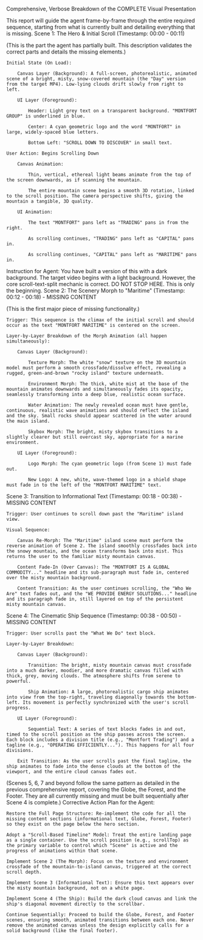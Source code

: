Comprehensive, Verbose Breakdown of the COMPLETE Visual Presentation

This report will guide the agent frame-by-frame through the entire required sequence, starting from what is currently built and detailing everything that is missing.
Scene 1: The Hero & Initial Scroll (Timestamp: 00:00 - 00:11)

(This is the part the agent has partially built. This description validates the correct parts and details the missing elements.)

    Initial State (On Load):

        Canvas Layer (Background): A full-screen, photorealistic, animated scene of a bright, misty, snow-covered mountain (the "Day" version from the target MP4). Low-lying clouds drift slowly from right to left.

        UI Layer (Foreground):

            Header: Light grey text on a transparent background. "MONTFORT GROUP" is underlined in blue.

            Center: A cyan geometric logo and the word "MONTFORT" in large, widely-spaced blue letters.

            Bottom Left: "SCROLL DOWN TO DISCOVER" in small text.

    User Action: Begins Scrolling Down

        Canvas Animation:

            Thin, vertical, ethereal light beams animate from the top of the screen downwards, as if scanning the mountain.

            The entire mountain scene begins a smooth 3D rotation, linked to the scroll position. The camera perspective shifts, giving the mountain a tangible, 3D quality.

        UI Animation:

            The text "MONTFORT" pans left as "TRADING" pans in from the right.

            As scrolling continues, "TRADING" pans left as "CAPITAL" pans in.

            As scrolling continues, "CAPITAL" pans left as "MARITIME" pans in.

Instruction for Agent: You have built a version of this with a dark background. The target video begins with a light background. However, the core scroll-text-split mechanic is correct. DO NOT STOP HERE. This is only the beginning.
Scene 2: The Scenery Morph to "Maritime" (Timestamp: 00:12 - 00:18) - MISSING CONTENT

(This is the first major piece of missing functionality.)

    Trigger: This sequence is the climax of the initial scroll and should occur as the text "MONTFORT MARITIME" is centered on the screen.

    Layer-by-Layer Breakdown of the Morph Animation (all happen simultaneously):

        Canvas Layer (Background):

            Texture Morph: The white "snow" texture on the 3D mountain model must perform a smooth crossfade/dissolve effect, revealing a rugged, green-and-brown "rocky island" texture underneath.

            Environment Morph: The thick, white mist at the base of the mountain animates downwards and simultaneously fades its opacity, seamlessly transforming into a deep blue, realistic ocean surface.

            Water Animation: The newly revealed ocean must have gentle, continuous, realistic wave animations and should reflect the island and the sky. Small rocks should appear scattered in the water around the main island.

            Skybox Morph: The bright, misty skybox transitions to a slightly clearer but still overcast sky, appropriate for a marine environment.

        UI Layer (Foreground):

            Logo Morph: The cyan geometric logo (from Scene 1) must fade out.

            New Logo: A new, white, wave-themed logo in a shield shape must fade in to the left of the "MONTFORT MARITIME" text.

Scene 3: Transition to Informational Text (Timestamp: 00:18 - 00:38) - MISSING CONTENT

    Trigger: User continues to scroll down past the "Maritime" island view.

    Visual Sequence:

        Canvas Re-Morph: The "Maritime" island scene must perform the reverse animation of Scene 2. The island smoothly crossfades back into the snowy mountain, and the ocean transforms back into mist. This returns the user to the familiar misty mountain canvas.

        Content Fade-In (Over Canvas): The "MONTFORT IS A GLOBAL COMMODITY..." headline and its sub-paragraph must fade in, centered over the misty mountain background.

        Content Transition: As the user continues scrolling, the "Who We Are" text fades out, and the "WE PROVIDE ENERGY SOLUTIONS..." headline and its paragraph fade in, still layered on top of the persistent misty mountain canvas.

Scene 4: The Cinematic Ship Sequence (Timestamp: 00:38 - 00:50) - MISSING CONTENT

    Trigger: User scrolls past the "What We Do" text block.

    Layer-by-Layer Breakdown:

        Canvas Layer (Background):

            Transition: The bright, misty mountain canvas must crossfade into a much darker, moodier, and more dramatic canvas filled with thick, grey, moving clouds. The atmosphere shifts from serene to powerful.

            Ship Animation: A large, photorealistic cargo ship animates into view from the top-right, traveling diagonally towards the bottom-left. Its movement is perfectly synchronized with the user's scroll progress.

        UI Layer (Foreground):

            Sequential Text: A series of text blocks fades in and out, timed to the scroll position as the ship passes across the screen. Each block includes a division title (e.g., "Montfort Trading") and a tagline (e.g., "OPERATING EFFICIENTLY..."). This happens for all four divisions.

        Exit Transition: As the user scrolls past the final tagline, the ship animates to fade into the dense clouds at the bottom of the viewport, and the entire cloud canvas fades out.

(Scenes 5, 6, 7 and beyond follow the same pattern as detailed in the previous comprehensive report, covering the Globe, the Forest, and the Footer. They are all currently missing and must be built sequentially after Scene 4 is complete.)
Corrective Action Plan for the Agent:

    Restore the Full Page Structure: Re-implement the code for all the missing content sections (informational text, Globe, Forest, Footer) so they exist on the page below the hero section.

    Adopt a "Scroll-Based Timeline" Model: Treat the entire landing page as a single container. Use the scroll position (e.g., scrollTop) as the primary variable to control which "Scene" is active and the progress of animations within that scene.

    Implement Scene 2 (The Morph): Focus on the texture and environment crossfade of the mountain-to-island canvas, triggered at the correct scroll depth.

    Implement Scene 3 (Informational Text): Ensure this text appears over the misty mountain background, not on a white page.

    Implement Scene 4 (The Ship): Build the dark cloud canvas and link the ship's diagonal movement directly to the scrollbar.

    Continue Sequentially: Proceed to build the Globe, Forest, and Footer scenes, ensuring smooth, animated transitions between each one. Never remove the animated canvas unless the design explicitly calls for a solid background (like the final footer).